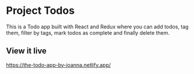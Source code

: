 # Project Todos

This is a Todo app built with React and Redux where you can add todos, tag them, filter by tags, mark todos as complete and finally delete them. 

## View it live

https://the-todo-app-by-joanna.netlify.app/